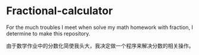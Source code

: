 # Fractional-calculator
For the much troubles I meet when solve my math homework with fraction, I determine to make this repository.

由于数学作业中的分数化简使我头大，我决定做一个程序来解决分数的相关操作。
